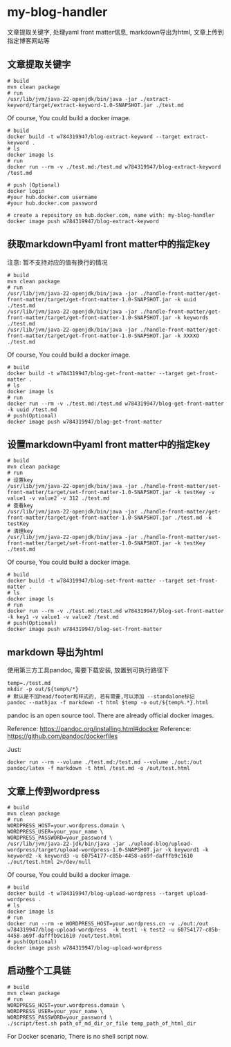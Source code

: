 # my-blog-handler

文章提取关键字,
处理yaml front matter信息,
markdown导出为html,
文章上传到指定博客网站等

## 文章提取关键字

```shell
# build
mvn clean package
# run
/usr/lib/jvm/java-22-openjdk/bin/java -jar ./extract-keyword/target/extract-keyword-1.0-SNAPSHOT.jar ./test.md
```

Of course, You could build a docker image.

```shell
# build
docker build -t w784319947/blog-extract-keyword --target extract-keyword .
# ls
docker image ls
# run
docker run --rm -v ./test.md:/test.md w784319947/blog-extract-keyword /test.md

# push (Optional)
docker login
#your hub.docker.com username
#your hub.docker.com password

# create a repository on hub.docker.com, name with: my-blog-handler
docker image push w784319947/blog-extract-keyword
```

## 获取markdown中yaml front matter中的指定key

注意: 暂不支持对应的值有换行的情况

```shell
# build
mvn clean package
# run
/usr/lib/jvm/java-22-openjdk/bin/java -jar ./handle-front-matter/get-front-matter/target/get-front-matter-1.0-SNAPSHOT.jar -k uuid ./test.md 
/usr/lib/jvm/java-22-openjdk/bin/java -jar ./handle-front-matter/get-front-matter/target/get-front-matter-1.0-SNAPSHOT.jar -k keywords ./test.md
/usr/lib/jvm/java-22-openjdk/bin/java -jar ./handle-front-matter/get-front-matter/target/get-front-matter-1.0-SNAPSHOT.jar -k XXXXO ./test.md 
```

Of course, You could build a docker image.

```shell
# build
docker build -t w784319947/blog-get-front-matter --target get-front-matter .
# ls
docker image ls
# run
docker run --rm -v ./test.md:/test.md w784319947/blog-get-front-matter -k uuid /test.md
# push(Optional)
docker image push w784319947/blog-get-front-matter
```

## 设置markdown中yaml front matter中的指定key

```shell
# build
mvn clean package
# run
# 设置key
/usr/lib/jvm/java-22-openjdk/bin/java -jar ./handle-front-matter/set-front-matter/target/set-front-matter-1.0-SNAPSHOT.jar -k testKey -v value1 -v value2 -v 312 ./test.md
# 查看key
/usr/lib/jvm/java-22-openjdk/bin/java -jar ./handle-front-matter/get-front-matter/target/get-front-matter-1.0-SNAPSHOT.jar ./test.md -k testKey
# 清理key
/usr/lib/jvm/java-22-openjdk/bin/java -jar ./handle-front-matter/set-front-matter/target/set-front-matter-1.0-SNAPSHOT.jar -k testKey ./test.md
```

Of course, You could build a docker image.

```shell
# build
docker build -t w784319947/blog-set-front-matter --target set-front-matter .
# ls
docker image ls
# run
docker run --rm -v ./test.md:/test.md w784319947/blog-set-front-matter -k key1 -v value1 -v value2 /test.md
# push(Optional)
docker image push w784319947/blog-set-front-matter
```

## markdown 导出为html

使用第三方工具pandoc, 需要下载安装, 放置到可执行路径下

```shell
temp=./test.md
mkdir -p out/${temp%/*}
# 默认是不加head/footer和样式的, 若有需要,可以添加 --standalone标记
pandoc --mathjax -f markdown -t html $temp -o out/${temp%.*}.html
```

pandoc is an open source tool. There are already official docker images.

Reference: https://pandoc.org/installing.html#docker
Reference: https://github.com/pandoc/dockerfiles

Just:

```shell
docker run --rm --volume ./test.md:/test.md --volume ./out:/out pandoc/latex -f markdown -t html /test.md -o /out/test.html
```

## 文章上传到wordpress

````shell
# build
mvn clean package
# run
WORDPRESS_HOST=your.wordpress.domain \
WORDPRESS_USER=your_your_name \
WORDPRESS_PASSWORD=your_password \
/usr/lib/jvm/java-22-jdk/bin/java -jar ./upload-blog/upload-wordpress/target/upload-wordpress-1.0-SNAPSHOT.jar -k keyword1 -k keyword2 -k keyword3 -u 60754177-c85b-4458-a69f-dafffb9c1610 ./out/test.html 2>/dev/null

````


Of course, You could build a docker image.

```shell
# build
docker build -t w784319947/blog-upload-wordpress --target upload-wordpress .
# ls
docker image ls
# run
docker run --rm -e WORDPRESS_HOST=your.wordpress.cn -v ./out:/out w784319947/blog-upload-wordpress  -k test1 -k test2 -u 60754177-c85b-4458-a69f-dafffb9c1610 /out/test.html
# push(Optional)
docker image push w784319947/blog-upload-wordpress
```

## 启动整个工具链

```shell
# build
mvn clean package
# run
WORDPRESS_HOST=your.wordpress.domain \
WORDPRESS_USER=your_your_name \
WORDPRESS_PASSWORD=your_password \
./script/test.sh path_of_md_dir_or_file temp_path_of_html_dir
```


For Docker scenario, There is no shell script now.

